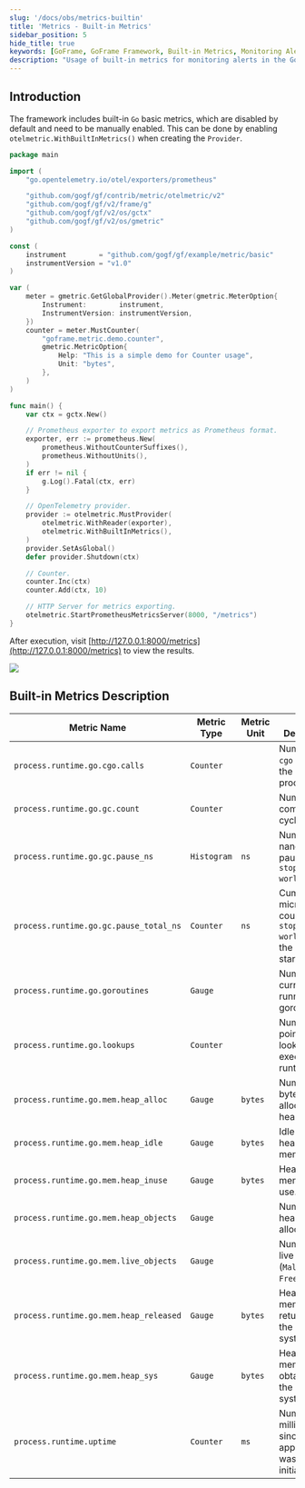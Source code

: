 ```yaml
---
slug: '/docs/obs/metrics-builtin'
title: 'Metrics - Built-in Metrics'
sidebar_position: 5
hide_title: true
keywords: [GoFrame, GoFrame Framework, Built-in Metrics, Monitoring Alerts, Metric Types, Performance Monitoring, Prometheus, OpenTelemetry, Performance Optimization, Go Basic Metrics]
description: "Usage of built-in metrics for monitoring alerts in the GoFrame framework, including how to enable Go basic metrics with otelmetric, and how to integrate with Prometheus and OpenTelemetry for performance monitoring and optimization. The document provides example code and detailed descriptions of metrics, including metric names, types, and descriptions, to assist users in understanding and implementing performance monitoring."
---
```


## Introduction

The framework includes built-in `Go` basic metrics, which are disabled by default and need to be manually enabled. This can be done by enabling `otelmetric.WithBuiltInMetrics()` when creating the `Provider`.

```go
package main

import (
    "go.opentelemetry.io/otel/exporters/prometheus"

    "github.com/gogf/gf/contrib/metric/otelmetric/v2"
    "github.com/gogf/gf/v2/frame/g"
    "github.com/gogf/gf/v2/os/gctx"
    "github.com/gogf/gf/v2/os/gmetric"
)

const (
    instrument        = "github.com/gogf/gf/example/metric/basic"
    instrumentVersion = "v1.0"
)

var (
    meter = gmetric.GetGlobalProvider().Meter(gmetric.MeterOption{
        Instrument:        instrument,
        InstrumentVersion: instrumentVersion,
    })
    counter = meter.MustCounter(
        "goframe.metric.demo.counter",
        gmetric.MetricOption{
            Help: "This is a simple demo for Counter usage",
            Unit: "bytes",
        },
    )
)

func main() {
    var ctx = gctx.New()

    // Prometheus exporter to export metrics as Prometheus format.
    exporter, err := prometheus.New(
        prometheus.WithoutCounterSuffixes(),
        prometheus.WithoutUnits(),
    )
    if err != nil {
        g.Log().Fatal(ctx, err)
    }

    // OpenTelemetry provider.
    provider := otelmetric.MustProvider(
        otelmetric.WithReader(exporter),
        otelmetric.WithBuiltInMetrics(),
    )
    provider.SetAsGlobal()
    defer provider.Shutdown(ctx)

    // Counter.
    counter.Inc(ctx)
    counter.Add(ctx, 10)

    // HTTP Server for metrics exporting.
    otelmetric.StartPrometheusMetricsServer(8000, "/metrics")
}
```

After execution, visit [http://127.0.0.1:8000/metrics](http://127.0.0.1:8000/metrics) to view the results.

![](/markdown/daf1d8449208ba307efd483c505b7b5a.png)

## Built-in Metrics Description

| **Metric Name** | **Metric Type** | **Metric Unit** | **Metric Description** |
| --- | --- | --- | --- |
| `process.runtime.go.cgo.calls` | `Counter` |  | Number of `cgo` calls in the current process. |
| `process.runtime.go.gc.count` | `Counter` |  | Number of completed `gc` cycles. |
| `process.runtime.go.gc.pause_ns` | `Histogram` | `ns` | Number of nanoseconds paused in `GC stop-the-world `. |
| `process.runtime.go.gc.pause_total_ns` | `Counter` | `ns` | Cumulative microseconds count of `GC stop-the-world ` since the program started. |
| `process.runtime.go.goroutines` | `Gauge` |  | Number of currently running goroutines. |
| `process.runtime.go.lookups` | `Counter` |  | Number of pointer lookups executed at runtime. |
| `process.runtime.go.mem.heap_alloc` | `Gauge` | `bytes` | Number of bytes allocated to heap objects. |
| `process.runtime.go.mem.heap_idle` | `Gauge` | `bytes` | Idle (unused) heap memory. |
| `process.runtime.go.mem.heap_inuse` | `Gauge` | `bytes` | Heap memory in use. |
| `process.runtime.go.mem.heap_objects` | `Gauge` |  | Number of heap objects allocated. |
| `process.runtime.go.mem.live_objects` | `Gauge` |  | Number of live objects (`Mallocs - Frees`). |
| `process.runtime.go.mem.heap_released` | `Gauge` | `bytes` | Heap memory returned to the operating system. |
| `process.runtime.go.mem.heap_sys` | `Gauge` | `bytes` | Heap memory obtained from the operating system. |
| `process.runtime.uptime` | `Counter` | `ms` | Number of milliseconds since the application was initialized. |